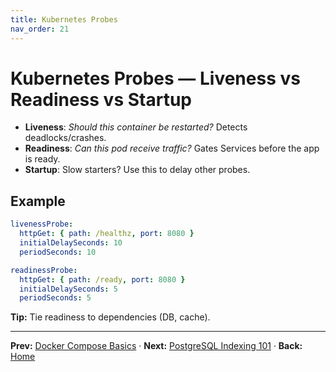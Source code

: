 ```yaml
---
title: Kubernetes Probes
nav_order: 21
---
```

# Kubernetes Probes — Liveness vs Readiness vs Startup

- **Liveness**: *Should this container be restarted?* Detects deadlocks/crashes.
- **Readiness**: *Can this pod receive traffic?* Gates Services before the app is ready.
- **Startup**: Slow starters? Use this to delay other probes.

## Example
```yaml
livenessProbe:
  httpGet: { path: /healthz, port: 8080 }
  initialDelaySeconds: 10
  periodSeconds: 10

readinessProbe:
  httpGet: { path: /ready, port: 8080 }
  initialDelaySeconds: 5
  periodSeconds: 5
```

**Tip:** Tie readiness to dependencies (DB, cache).

---
**Prev:** [Docker Compose Basics](docker-compose-basics.md) · **Next:** [PostgreSQL Indexing 101](../database/postgres-indexing.md) · **Back:** [Home](../index.md)
